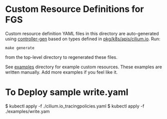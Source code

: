 # Custom Resource Definitions for FGS

Custom resource definition YAML files in this directory are auto-generated
using [controller-gen](https://book.kubebuilder.io/reference/controller-gen.html)
based on types defined in [pkg/k8s/apis/cilium.io](../pkg/k8s/apis/cilium.io).
Run:

    make generate

from the top-level directory to regenerated these files.

See [examples](examples) directory for example custom resources. These
examples are written manually. Add more examples if you feel like it.

# To Deploy sample write.yaml

$ kubectl apply -f ./cilium.io_tracingpolicies.yaml
$ kubectl apply -f ./examples/write.yam
